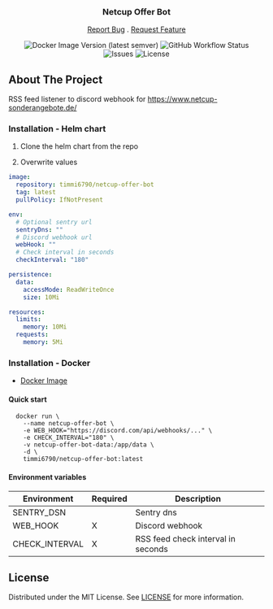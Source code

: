 <br/>
<p align="center">
  <h3 align="center">Netcup Offer Bot</h3>

  <p align="center">
    <a href="https://github.com/Timmi6790/netcup-offer-bot/issues">Report Bug</a>
    .
    <a href="https://github.com/Timmi6790/netcup-offer-bot/issues">Request Feature</a>
  </p>
</p>

<div align="center">

![Docker Image Version (latest semver)](https://img.shields.io/docker/v/timmi6790/netcup-offer-bot)
![GitHub Workflow Status](https://img.shields.io/github/actions/workflow/status/Timmi6790/netcup-offer-bot/clippy.yml)
![Issues](https://img.shields.io/github/issues/Timmi6790/netcup-offer-bot)
![License](https://img.shields.io/github/license/Timmi6790/netcup-offer-bot)

</div>

## About The Project

RSS feed listener to discord webhook for https://www.netcup-sonderangebote.de/

### Installation - Helm chart

1. Clone the helm chart from the repo

2. Overwrite values

```yaml
image:
  repository: timmi6790/netcup-offer-bot
  tag: latest
  pullPolicy: IfNotPresent

env:
  # Optional sentry url
  sentryDns: ""
  # Discord webhook url
  webHook: ""
  # Check interval in seconds
  checkInterval: "180"

persistence:
  data:
    accessMode: ReadWriteOnce
    size: 10Mi

resources:
  limits:
    memory: 10Mi
  requests:
    memory: 5Mi
```

### Installation - Docker

- [Docker Image](https://hub.docker.com/repository/docker/timmi6790/netcup-offer-bot)

#### Quick start

```shell
  docker run \
    --name netcup-offer-bot \
    -e WEB_HOOK="https://discord.com/api/webhooks/..." \
    -e CHECK_INTERVAL="180" \
    -v netcup-offer-bot-data:/app/data \
    -d \
    timmi6790/netcup-offer-bot:latest
  ```

#### Environment variables

| Environment    	 | Required 	  | Description                         	 |
|------------------|-------------|---------------------------------------|
| SENTRY_DSN     	 | 	           | Sentry dns                          	 |
| WEB_HOOK       	 | X         	 | Discord webhook                     	 |
| CHECK_INTERVAL 	 | X         	 | RSS feed check interval in seconds 	  |

## License

Distributed under the MIT License. See [LICENSE](https://github.com/Timmi6790/netcup-offer-bot/blob/main/LICENSE.md) for
more information.